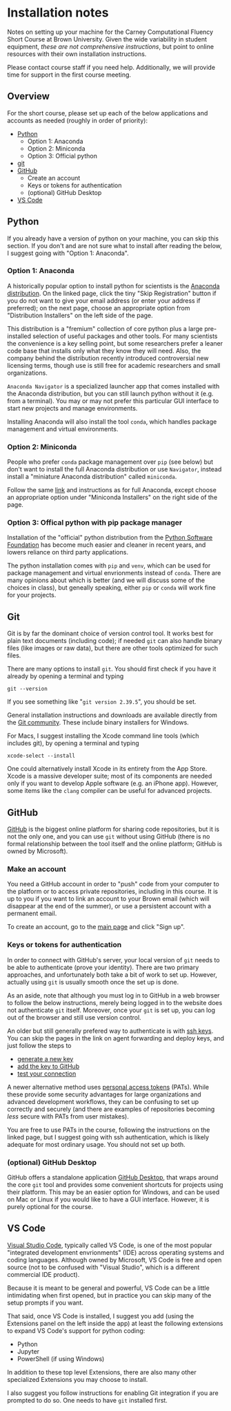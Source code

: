 # Installation notes

 Notes on setting up your machine for the Carney Computational Fluency Short Course at Brown University.  Given the wide variability in student equipment, *these are not comprehensive instructions*, but point to online resources with their own installation instructions.

Please contact course staff if you need help. Additionally, we will provide time for support in the first course meeting.

## Overview

For the short course, please set up each of the below applications and accounts as needed (roughly in order of priority):

- [Python](#python)
    - Option 1: Anaconda
    - Option 2: Miniconda
    - Option 3: Official python
- [git](#git)
- [GitHub](#github)
    - Create an account
    - Keys or tokens for authentication
    - (optional) GitHub Desktop
- [VS Code](#vs-code)


## Python

If you already have a version of python on your machine, you can skip this section. If you don't and are not sure what to install after reading the below, I suggest going with "Option 1: Anaconda".

### Option 1: Anaconda

A historically popular option to install python for scientists is the [Anaconda distribution](https://www.anaconda.com/products/distribution). On the linked page, click the tiny "Skip Registration" button if you do not want to give your email address (or enter your address if preferred); on the next page, choose an appropriate option from "Distribution Installers" on the left side of the page.

This distribution is a "fremium" collection of core python plus a large pre-installed selection of useful packages and other tools. For many scientists the convenience is a key selling point, but some researchers prefer a leaner code base that installs only what they know they will need. Also, the company behind the distribution recently introduced controversial new licensing terms, though use is still free for academic researchers and small organizations.

`Anaconda Navigator` is a specialized launcher app that comes installed with the Anaconda distribution, but you can still launch python without it (e.g. from a terminal). You may or may not prefer this particular GUI interface to start new projects and manage environments.

Installing Anaconda will also install the tool `conda`, which handles package management and virtual environments.

### Option 2: Miniconda

People who prefer `conda` package management over `pip` (see below) but don't want to install the full Anaconda distribution or use `Navigator`, instead install a "miniature Anaconda distribution" called `miniconda`.

Follow the same [link](https://www.anaconda.com/products/distribution) and instructions as for full Anaconda, except choose an appropriate option under "Miniconda Installers" on the right side of the page.

### Option 3: Offical python with pip package manager

Installation of the "official" python distribution from the [Python Software Foundation](https://www.python.org/downloads/) has become much easier and cleaner in recent years, and lowers reliance on third party applications.

The python installation comes with `pip` and `venv`, which can be used for package management and virtual envrionments instead of `conda`. There are many opinions about which is better (and we will discuss some of the choices in class), but geneally speaking, either `pip` or `conda` will work fine for your projects.


## Git

Git is by far the dominant choice of version control tool. It works best for plain text documents (including code); if needed `git` can also handle binary files (like images or raw data), but there are other tools optimized for such files.

There are many options to install `git`. You should first check if you have it already by opening a terminal and typing 
```shell
git --version
```
If you see something like "`git version 2.39.5`", you should be set.

General installation instructions and downloads are available directly from the [Git community](https://git-scm.com/downloads). These include binary installers for Windows.

For Macs, I suggest installing the Xcode command line tools (which includes git), by opening a terminal and typing
```shell
xcode-select --install
```
One could alternatively install Xcode in its entirety from the App Store. Xcode is a massive developer suite; most of its components are needed only if you want to develop Apple software (e.g. an iPhone app).  However, some items like the `clang` compiler can be useful for advanced projects.

## GitHub

[GitHub](https://github.com) is the biggest online platform for sharing code repositories, but it is not the only one, and you can use `git` without using GitHub (there is no formal relationship between the tool itself and the online platform; GitHub is owned by Microsoft).

### Make an account

You need a GitHub account in order to "push" code from your computer to the platform or to access private repositories, including in this course. It is up to you if you want to link an account to your Brown email (which will disappear at the end of the summer), or use a persistent account with a permanent email.

To create an account, go to the [main page](https://github.com) and click "Sign up".

### Keys or tokens for authentication

In order to connect with GitHub's server, your local version of `git` needs to be able to authenticate (prove your identity). There are two primary approaches, and unfortunately both take a bit of work to set up. However, actually using `git` is usually smooth once the set up is done.

As an aside, note that although you must log in to GitHub in a web browser to follow the below instructions, merely being logged in to the website does not authenticate `git` itself. Moreover, once your `git` is set up, you can log out of the browser and still use version control.

An older but still generally prefered way to authenticate is with [ssh keys](https://docs.github.com/en/authentication/connecting-to-github-with-ssh). You can skip the pages in the link on agent forwarding and deploy keys, and just follow the steps to
- [generate a new key](https://docs.github.com/en/authentication/connecting-to-github-with-ssh/generating-a-new-ssh-key-and-adding-it-to-the-ssh-agent)
- [add the key to GitHub](https://docs.github.com/en/authentication/connecting-to-github-with-ssh/adding-a-new-ssh-key-to-your-github-account)
- [test your connection](https://docs.github.com/en/authentication/connecting-to-github-with-ssh/testing-your-ssh-connection)

A newer alternative method uses [personal access tokens](https://docs.github.com/en/authentication/keeping-your-account-and-data-secure/managing-your-personal-access-tokens) (PATs). While these provide some security advantages for large organizations and advanced development workflows, they can be  confusing to set up correctly and securely (and there are examples of repositories becoming *less* secure with PATs from user mistakes).

You are free to use PATs in the course, following the instructions on the linked page, but I suggest going with ssh authentication, which is likely adequate for most ordinary usage. You should not set up both.

### (optional) GitHub Desktop

GitHub offers a standalone application [GitHub Desktop](https://desktop.github.com), that wraps around the core `git` tool and provides some convenient shortcuts for projects using their platform. This may be an easier option for Windows, and can be used on Mac or Linux if you would like to have a GUI interface. However, it is purely optional for the course.


## VS Code

[Visual Studio Code](https://code.visualstudio.com/download), typically called VS Code, is one of the most popular "integrated development envrionments" (IDE) across operating systems and coding languages. Although owned by Microsoft, VS Code is free and open source (not to be confused with "Visual Studio", which is a different commercial IDE product).

Because it is meant to be general and powerful, VS Code can be a little intimidating when first opened, but in practice you can skip many of the setup prompts if you want.

That said, once VS Code is installed, I suggest you add (using the Extensions panel on the left inside the app) at least the following extensions to expand VS Code's support for python coding:
- Python
- Jupyter
- PowerShell (if using Windows)

In addition to these top level Extensions, there are also many other specialized Extensions you may choose to install. 

I also suggest you follow instructions for enabling Git integration if you are prompted to do so. One needs to have `git` installed first.


